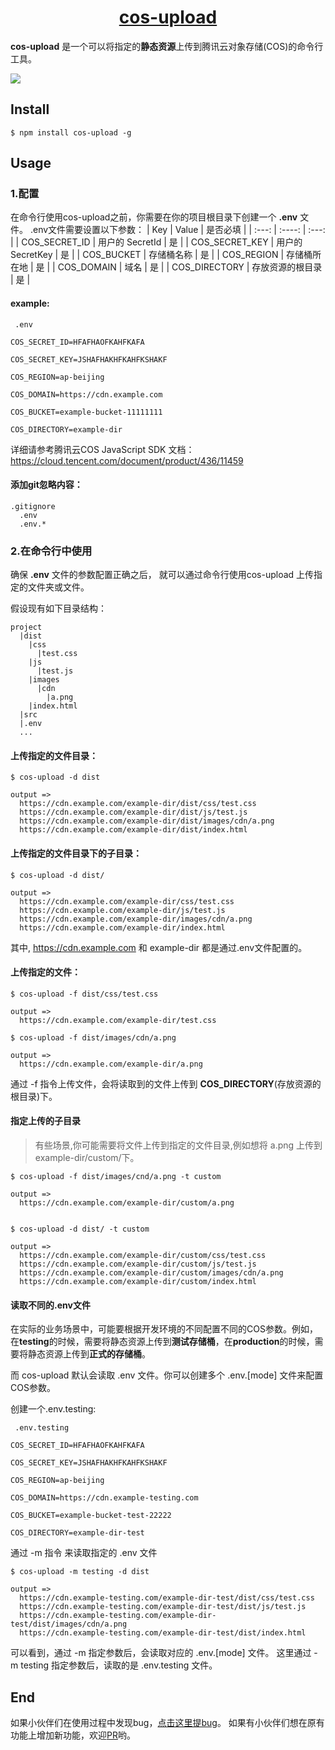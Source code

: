# <center>[cos-upload](https://github.com/Jehan-Gao/cos-upload)</center>
**cos-upload** 是一个可以将指定的**静态资源**上传到腾讯云对象存储(COS)的命令行工具。

![](https://img.shields.io/badge/build-passing-brightgreen)
## Install 
``` shell 
$ npm install cos-upload -g
```

## Usage
### 1.配置
在命令行使用cos-upload之前，你需要在你的项目根目录下创建一个 **.env** 文件。
.env文件需要设置以下参数：
  | Key | Value | 是否必填 |
  | :---: | :----:  | :---:     |
  | COS_SECRET_ID | 用户的 SecretId | 是 |
  | COS_SECRET_KEY | 用户的 SecretKey | 是 |
  | COS_BUCKET | 存储桶名称 | 是 | 
  | COS_REGION | 存储桶所在地 | 是 |
  | COS_DOMAIN | 域名 | 是 |
  | COS_DIRECTORY | 存放资源的根目录 | 是 |

  
#### example:
  ```
   .env

COS_SECRET_ID=HFAFHAOFKAHFKAFA

COS_SECRET_KEY=JSHAFHAKHFKAHFKSHAKF

COS_REGION=ap-beijing

COS_DOMAIN=https://cdn.example.com

COS_BUCKET=example-bucket-11111111

COS_DIRECTORY=example-dir
  ```

  详细请参考腾讯云COS JavaScript SDK 文档：https://cloud.tencent.com/document/product/436/11459


#### 添加git忽略内容：
```
.gitignore
  .env
  .env.*
```


  
### 2.在命令行中使用 
确保 **.env** 文件的参数配置正确之后， 就可以通过命令行使用cos-upload 上传指定的文件夹或文件。

假设现有如下目录结构：

``` 
project
  |dist
    |css
      |test.css
    |js
      |test.js
    |images
      |cdn
        |a.png
    |index.html
  |src
  |.env
  ...
```


#### 上传指定的文件目录：
```shell 
$ cos-upload -d dist

output => 
  https://cdn.example.com/example-dir/dist/css/test.css
  https://cdn.example.com/example-dir/dist/js/test.js
  https://cdn.example.com/example-dir/dist/images/cdn/a.png
  https://cdn.example.com/example-dir/dist/index.html

```

#### 上传指定的文件目录下的子目录：
```shell 
$ cos-upload -d dist/

output => 
  https://cdn.example.com/example-dir/css/test.css
  https://cdn.example.com/example-dir/js/test.js
  https://cdn.example.com/example-dir/images/cdn/a.png
  https://cdn.example.com/example-dir/index.html

```

其中, https://cdn.example.com 和 example-dir 都是通过.env文件配置的。


#### 上传指定的文件：
``` shell
$ cos-upload -f dist/css/test.css

output => 
  https://cdn.example.com/example-dir/test.css

$ cos-upload -f dist/images/cdn/a.png

output => 
  https://cdn.example.com/example-dir/a.png
```
通过 -f 指令上传文件，会将读取到的文件上传到 **COS_DIRECTORY**(存放资源的根目录)下。




#### 指定上传的子目录
 > 有些场景,你可能需要将文件上传到指定的文件目录,例如想将 a.png 上传到 example-dir/custom/下。

``` shell 
$ cos-upload -f dist/images/cnd/a.png -t custom

output => 
  https://cdn.example.com/example-dir/custom/a.png


$ cos-upload -d dist/ -t custom

output => 
  https://cdn.example.com/example-dir/custom/css/test.css
  https://cdn.example.com/example-dir/custom/js/test.js
  https://cdn.example.com/example-dir/custom/images/cdn/a.png
  https://cdn.example.com/example-dir/custom/index.html

```
    
#### 读取不同的.env文件
在实际的业务场景中，可能要根据开发环境的不同配置不同的COS参数。例如，在**testing**的时候，需要将静态资源上传到**测试存储桶**，在**production**的时候，需要将静态资源上传到**正式的存储桶**。

而 cos-upload 默认会读取 .env 文件。你可以创建多个 .env.[mode] 文件来配置COS参数。

创建一个.env.testing:

```
 .env.testing

COS_SECRET_ID=HFAFHAOFKAHFKAFA

COS_SECRET_KEY=JSHAFHAKHFKAHFKSHAKF

COS_REGION=ap-beijing

COS_DOMAIN=https://cdn.example-testing.com

COS_BUCKET=example-bucket-test-22222

COS_DIRECTORY=example-dir-test
```
通过 -m 指令 来读取指定的 .env 文件
``` shell 
$ cos-upload -m testing -d dist

output => 
  https://cdn.example-testing.com/example-dir-test/dist/css/test.css
  https://cdn.example-testing.com/example-dir-test/dist/js/test.js
  https://cdn.example-testing.com/example-dir-test/dist/images/cdn/a.png
  https://cdn.example-testing.com/example-dir-test/dist/index.html

```

可以看到，通过 -m 指定参数后，会读取对应的 .env.[mode] 文件。
这里通过 -m testing 指定参数后，读取的是 .env.testing 文件。

## End
如果小伙伴们在使用过程中发现bug，[点击这里提bug](https://github.com/Jehan-Gao/cos-upload/issues)。
如果有小伙伴们想在原有功能上增加新功能，欢迎[PR](https://github.com/Jehan-Gao/cos-upload/pulls)哟。










